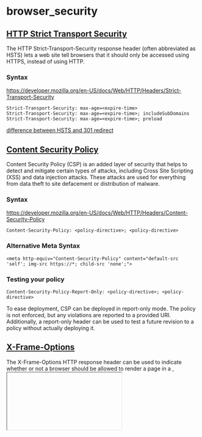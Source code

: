 # browser_security

## [HTTP Strict Transport Security](https://developer.mozilla.org/en-US/docs/Web/HTTP/Headers/Strict-Transport-Security)

The HTTP Strict-Transport-Security response header (often abbreviated as HSTS)  lets a web site tell browsers that it should only be accessed using HTTPS, instead of using HTTP.

### Syntax
https://developer.mozilla.org/en-US/docs/Web/HTTP/Headers/Strict-Transport-Security
```
Strict-Transport-Security: max-age=<expire-time>
Strict-Transport-Security: max-age=<expire-time>; includeSubDomains
Strict-Transport-Security: max-age=<expire-time>; preload
```

[difference between HSTS and 301 redirect](https://security.stackexchange.com/questions/129273/whats-the-difference-between-using-hsts-and-doing-a-301-redirection)

## [Content Security Policy](https://developer.mozilla.org/en-US/docs/Web/HTTP/CSP)

Content Security Policy (CSP) is an added layer of security that helps to detect and mitigate certain types of attacks, including Cross Site Scripting (XSS) and data injection attacks. These attacks are used for everything from data theft to site defacement or distribution of malware.

### Syntax
https://developer.mozilla.org/en-US/docs/Web/HTTP/Headers/Content-Security-Policy
```
Content-Security-Policy: <policy-directive>; <policy-directive>
```

### Alternative Meta Syntax
```
<meta http-equiv="Content-Security-Policy" content="default-src 'self'; img-src https://*; child-src 'none';">
```

### Testing your policy
```
Content-Security-Policy-Report-Only: <policy-directive>; <policy-directive>
```
To ease deployment, CSP can be deployed in report-only mode. The policy is not enforced, but any violations are reported to a provided URI. Additionally, a report-only header can be used to test a future revision to a policy without actually deploying it.

## [X-Frame-Options](https://developer.mozilla.org/en-US/docs/Web/HTTP/Headers/X-Frame-Options)

The X-Frame-Options HTTP response header can be used to indicate whether or not a browser should be allowed to render a page in a <frame>, <iframe> or <object> . Sites can use this to avoid clickjacking attacks, by ensuring that their content is not embedded into other sites.

### Syntax
https://developer.mozilla.org/en-US/docs/Web/HTTP/Headers/X-Frame-Options
```
X-Frame-Options: DENY
X-Frame-Options: SAMEORIGIN
X-Frame-Options: ALLOW-FROM https://example.com/
```

## [Same Origin Policy](https://developer.mozilla.org/en-US/docs/Web/Security/Same-origin_policy)
The same-origin policy restricts how a document or script loaded from one origin can interact with a resource from another origin. It is a critical security mechanism for isolating potentially malicious documents.

## [CORS](https://developer.mozilla.org/en-US/docs/HTTP/Access_control_CORS)
A resource makes a cross-origin HTTP request when it requests a resource from a different domain, 
or port than the one which the first resource itself serves. For example, an HTML page served from 
http://domain-a.com makes an `<img>` src request for http://domain-b.com/image.jpg.

For security reasons, browsers restrict cross-origin HTTP requests initiated from within scripts. 
For example, XMLHttpRequest and Fetch follow the same-origin policy. So, a web application 
using XMLHttpRequest or Fetch could only make HTTP requests to its own domain.

## [Cross-site Request Forgery CSRF](https://www.owasp.org/index.php/Cross-Site_Request_Forgery_%28CSRF%29)
Cross-Site Request Forgery (CSRF) is an attack that forces an end user to execute unwanted actions 
on a web application in which they're currently authenticated. CSRF attacks specifically target state-changing requests,
not theft of data, since the attacker has no way to see the response to the forged request.

## [Subresource Integrity](https://developer.mozilla.org/en-US/docs/Web/Security/Subresource_Integrity)
Subresource Integrity (SRI) is a security feature that enables browsers to verify that files they fetch 
(for example, from a CDN) are delivered without unexpected manipulation. It works by allowing you to provide 
a cryptographic hash that a fetched file must match.

## [HTTP Public Key Pinning (HPKP)](https://developer.mozilla.org/en-US/docs/Web/HTTP/Public_Key_Pinning)
The Public Key Pinning Extension for HTML5 (HPKP) is a security feature that tells a web client to
associate a specific cryptographic public key with a certain web server to decrease the risk of MITM attacks 
with forged certificates.

https://wiki.mozilla.org/Security/Guidelines/Web_Security
